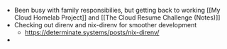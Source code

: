 - Been busy with family responsibilies, but getting back to working [[My Cloud Homelab Project]] and [[The Cloud Resume Challenge (Notes)]] 
- Checking out direnv and nix-direnv for smoother development
	- https://determinate.systems/posts/nix-direnv/
- 